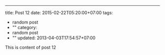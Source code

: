 ---
title: Post 12
date: 2015-02-22T05:20:00+07:00
tags:
  - random post
  - ""
category:
  - random post
  - ""
updated: 2013-04-03T17:54:57+07:00

This is content of post 12
